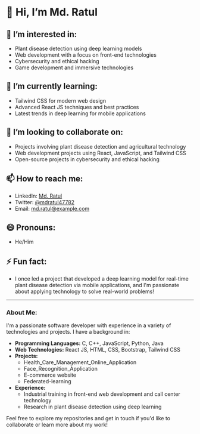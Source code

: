 # 👋 Hi, I’m Md. Ratul

## 👀 I’m interested in:
- Plant disease detection using deep learning models
- Web development with a focus on front-end technologies
- Cybersecurity and ethical hacking
- Game development and immersive technologies

## 🌱 I’m currently learning:
- Tailwind CSS for modern web design
- Advanced React JS techniques and best practices
- Latest trends in deep learning for mobile applications

## 💞️ I’m looking to collaborate on:
- Projects involving plant disease detection and agricultural technology
- Web development projects using React, JavaScript, and Tailwind CSS
- Open-source projects in cybersecurity and ethical hacking

## 📫 How to reach me:
- LinkedIn: [Md. Ratul](https://www.linkedin.com/in/mdratul)
- Twitter: [@mdratul47782](https://twitter.com/mdratul47782)
- Email: md.ratul@example.com

## 😄 Pronouns:
- He/Him

## ⚡ Fun fact:
- I once led a project that developed a deep learning model for real-time plant disease detection via mobile applications, and I'm passionate about applying technology to solve real-world problems!

---

### About Me:

I'm a passionate software developer with experience in a variety of technologies and projects. I have a background in:

- **Programming Languages:** C, C++, JavaScript, Python, Java
- **Web Technologies:** React JS, HTML, CSS, Bootstrap, Tailwind CSS
- **Projects:**
  - Health_Care_Management_Online_Application
  - Face_Recognition_Application
  - E-commerce website
  - Federated-learning
- **Experience:**
  - Industrial training in front-end web development and call center technology
  - Research in plant disease detection using deep learning

Feel free to explore my repositories and get in touch if you'd like to collaborate or learn more about my work!
